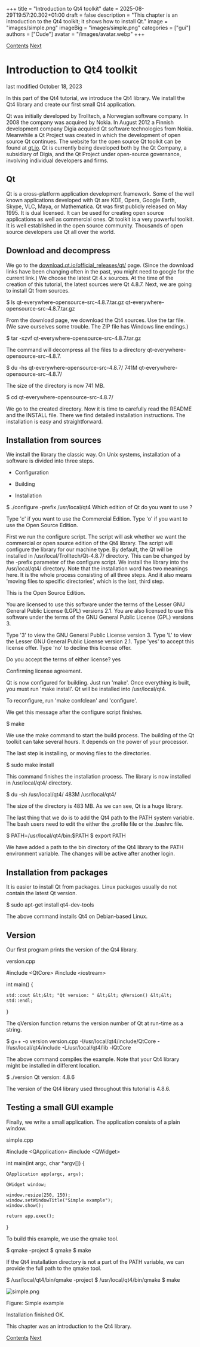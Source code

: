 +++
title = "Introduction to Qt4 toolkit"
date = 2025-08-29T19:57:20.302+01:00
draft = false
description = "This chapter is an introduction to the Qt4 toolkit; it shows how to install Qt."
image = "images/simple.png"
imageBig = "images/simple.png"
categories = ["gui"]
authors = ["Cude"]
avatar = "/images/avatar.webp"
+++

[Contents](..)
[Next](../utilityclasses/)

# Introduction to Qt4 toolkit

last modified October 18, 2023

In this part of the Qt4 tutorial, we introduce the Qt4 library.
We install the Qt4 library and create our first small Qt4 application.

Qt was initially developed by Trolltech, a Norwegian software company.
In 2008 the company was acquired by Nokia. In August 2012 a Finnish development company Digia
acquired Qt software technologies from Nokia. Meanwhile a Qt Project was created
in which the development of open source Qt continues. The website for the open source
Qt toolkit can be found at [qt.io](http://www.qt.io). 
Qt is currently being developed both by the Qt Company, a subsidiary of Digia, and the 
Qt Project under open-source governance, involving individual developers and firms. 

## Qt

Qt is a cross-platform application development framework. Some of the
well known applications developed with Qt are KDE, Opera, Google Earth, Skype,
VLC, Maya, or Mathematica. Qt was first publicly released on May 1995. 
It is dual licensed. It can be used for creating open source applications 
as well as commercial ones. Qt toolkit is a very powerful toolkit. It is well established 
in the open source community. Thousands of open source developers use Qt 
all over the world. 

## Download and decompress

We go to the [download.qt.io/official_releases/qt/](http://download.qt.io/official_releases/qt/) 
page. (Since the download links have been changing often in the past, you might need to google
for the current link.) We choose the latest Qt 4.x sources. At the time of the creation of this tutorial, 
the latest sources were Qt 4.8.7. Next, we are going to install Qt from sources.

$ ls qt-everywhere-opensource-src-4.8.7.tar.gz 
qt-everywhere-opensource-src-4.8.7.tar.gz

From the download page, we download the Qt4 sources. Use the tar file. (We save ourselves some
trouble. The ZIP file has Windows line endings.)

$ tar -xzvf qt-everywhere-opensource-src-4.8.7.tar.gz

The command will decompress all the files to a directory 
qt-everywhere-opensource-src-4.8.7.

$ du -hs qt-everywhere-opensource-src-4.8.7/
741M    qt-everywhere-opensource-src-4.8.7/

The size of the directory is now 741 MB.

$ cd qt-everywhere-opensource-src-4.8.7/

We go to the created directory. Now it is time to carefully read the 
README and the INSTALL file. There we find 
detailed installation instructions. The installation is easy and straightforward. 

## Installation from sources

We install the library the classic way. On Unix systems, installation of a 
software is divided into three steps.

- Configuration

- Building

- Installation

$ ./configure -prefix /usr/local/qt4
Which edition of Qt do you want to use ?

Type 'c' if you want to use the Commercial Edition.
Type 'o' if you want to use the Open Source Edition.

First we run the configure script. The script will ask whether
we want the commercial or open source edition of the Qt4 library.
The script will configure the library for our machine type. By default, 
the Qt will be installed in /usr/local/Trolltech/Qt-4.8.7/ directory. 
This can be changed by the -prefix parameter of the configure script. 
We install the library into the /usr/local/qt4/ directory. Note that the 
installation word has two meanings here. It is the whole process consisting of 
all three steps. And it also means 'moving files to specific directories', which is the last, third step.

This is the  Open Source Edition.

You are licensed to use this software under the terms of
the Lesser GNU General Public License (LGPL) versions 2.1.
You are also licensed to use this software under the terms of
the GNU General Public License (GPL) versions 3.

Type '3' to view the GNU General Public License version 3.
Type 'L' to view the Lesser GNU General Public License version 2.1.
Type 'yes' to accept this license offer.
Type 'no' to decline this license offer.

Do you accept the terms of either license? yes

Confirming license agreement.

Qt is now configured for building. Just run 'make'.
Once everything is built, you must run 'make install'.
Qt will be installed into /usr/local/qt4.

To reconfigure, run 'make confclean' and 'configure'.

We get this message after the configure script finishes.

$ make

We use the make command to start the build process.
The building of the Qt toolkit can take several hours. It depends on the 
power of your processor.

The last step is installing, or moving files to the directories.

$ sudo make install

This command finishes the installation process. The library is now installed 
in /usr/local/qt4/ directory. 

$ du -sh /usr/local/qt4/
483M    /usr/local/qt4/

The size of the directory is 483 MB. As we can 
see, Qt is a huge library.

The last thing that we do is to add the Qt4 path to the PATH system variable.
The bash users need to edit the either the .profile file or
the .bashrc file.

$ PATH=/usr/local/qt4/bin:$PATH
$ export PATH

We have added a path to the bin directory of the Qt4 library to the 
PATH environment variable. The changes will be active after 
another login.

## Installation from packages

It is easier to install Qt from packages. Linux packages
usually do not contain the latest Qt version.

$ sudo apt-get install qt4-dev-tools

The above command installs Qt4 on Debian-based Linux. 

## Version

Our first program prints the version of the Qt4 library.

version.cpp
  

#include &lt;QtCore&gt;
#include &lt;iostream&gt;

int main() {
    
    std::cout &lt;&lt; "Qt version: " &lt;&lt; qVersion() &lt;&lt; std::endl;
}

The qVersion function returns the version number of Qt at 
run-time as a string.

$ g++ -o version version.cpp  -I/usr/local/qt4/include/QtCore -I/usr/local/qt4/include -L/usr/local/qt4/lib -lQtCore

The above command compiles the example. Note that your Qt4 library might
be installed in different location.

$ ./version 
Qt version: 4.8.6

The version of the Qt4 library used throughout this tutorial is 4.8.6.

## Testing a small GUI example

Finally, we write a small application. The application
consists of a plain window.

simple.cpp
  

#include &lt;QApplication&gt;
#include &lt;QWidget&gt;

int main(int argc, char *argv[]) {
    
    QApplication app(argc, argv);

    QWidget window;

    window.resize(250, 150);
    window.setWindowTitle("Simple example");
    window.show();

    return app.exec();
}

To build this example, we use the qmake tool.

$ qmake -project
$ qmake
$ make

If the Qt4 installation directory is not a part of the PATH 
variable, we can provide the full path to the qmake tool.

$ /usr/local/qt4/bin/qmake -project
$ /usr/local/qt4/bin/qmake
$ make

![simple.png](images/simple.png)

Figure: Simple example

Installation finished OK.

This chapter was an introduction to the Qt4 library.

[Contents](..)
[Next](../utilityclasses/)